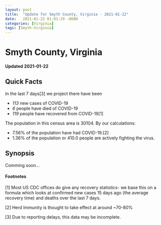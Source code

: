 ```yaml
---
layout: post
title:  "Update for Smyth County, Virginia - 2021-01-22"
date:   2021-01-22 01:01:29 -0600
categories: [Virginia]
tags: [Smyth-Virginia]
---
```


# Smyth County, Virginia
#### Updated 2021-01-22

## Quick Facts

In the last 7 days[3] we project there have been
- *113* new cases of COVID-19
- *6* people have died of COVID-19
- *119* people have recovered from COVID-19[1]

The population in this census area is 30104. By our calculations:
- 7.56% of the population have had COVID-19.[2]
- 1.36% of the population or 410.0 people are actively fighting the virus.

## Synopsis

Comming soon...


#### Footnotes

[1] Most US CDC offices do give any recovery statistics- we base this on a formula which looks at confirmed new cases
15 days ago (the average recovery time) and deaths over the last 7 days.

[2] Herd Immunity is thought to take effect at around ~70-80%

[3] Due to reporting delays, this data may be incomplete.
 
    